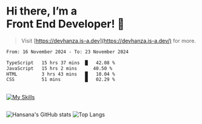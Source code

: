 # Hi there, I’m a<br>Front End Developer! 👋
> Visit [https://devhanza.is-a.dev](https://devhanza.is-a.dev/) for more.

<!--START_SECTION:waka-->

```txt
From: 16 November 2024 - To: 23 November 2024

TypeScript   15 hrs 37 mins  ‎‎‎‎‎‎‎‎‎‎█‎‎‎‎‎‎‎‎‎‎‎‎‎‎   42.08 %
JavaScript   15 hrs 2 mins   ‎‎‎‎‎‎‎‎‎‎‎‎‎‎‎‎‎‎‎‎‎‎‎‎‎   40.50 %
HTML         3 hrs 43 mins   ‎‎█‎‎‎‎‎‎‎‎‎‎‎‎‎‎‎‎‎‎‎‎‎‎   10.04 %
CSS          51 mins         █‎‎‎‎‎‎‎‎‎‎‎‎‎‎‎‎‎‎‎‎‎‎‎‎   02.29 %
```

<!--END_SECTION:waka-->

##
[![My Skills](https://skillicons.dev/icons?i=html,css,js,tailwind,sass,bootstrap,ts,angular,nodejs,express,py,wordpress,figma,ps)](https://hansana.is-a.dev)
##
![Hansana's GitHub stats](https://github-readme-stats.vercel.app/api?username=DevHanza\&hide=issues\&show_icons=true&theme=dark)
![Top Langs](https://github-readme-stats.vercel.app/api/top-langs/?username=DevHanza\&layout=compact&theme=dark)


